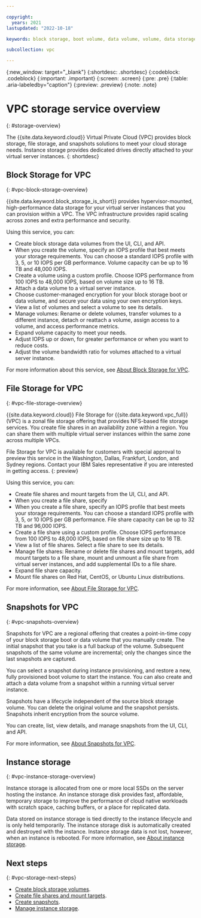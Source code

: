 ```yaml
---

copyright:
  years: 2021
lastupdated: "2022-10-18"

keywords: block storage, boot volume, data volume, volume, data storage, file storage, snapshots

subcollection: vpc

---
```


{:new_window: target="_blank"}
{:shortdesc: .shortdesc}
{:codeblock: .codeblock}
{:important: .important}
{:screen: .screen}
{:pre: .pre}
{:table: .aria-labeledby="caption"}
{:preview: .preview}
{:note: .note}

# VPC storage service overview
{: #storage-overview}

The {{site.data.keyword.cloud}} Virtual Private Cloud (VPC) provides block storage, file storage, and snapshots solutions to meet your cloud storage needs. Instance storage provides dedicated drives directly attached to your virtual server instances. 
{: shortdesc}

## Block Storage for VPC
{: #vpc-block-storage-overview}

{{site.data.keyword.block_storage_is_short}} provides hypervisor-mounted, high-performance data storage for your virtual server instances that you can provision within a VPC. The VPC infrastructure provides rapid scaling across zones and extra performance and security. 

Using this service, you can:

* Create block storage data volumes from the UI, CLI, and API.
* When you create the volume, specify an IOPS profile that best meets your storage requirements. You can choose a standard IOPS profile with 3, 5, or 10 IOPS per GB performance. Volume capacity can be up to 16 TB and 48,000 IOPS.
* Create a volume using a custom profile. Choose IOPS performance from 100 IOPS to 48,000 IOPS, based on volume size up to 16 TB.
* Attach a data volume to a virtual server instance.
* Choose customer-managed encryption for your block storage boot or data volume, and secure your data using your own encryption keys.
* View a list of volumes and select a volume to see its details.
* Manage volumes: Rename or delete volumes, transfer volumes to a different instance, detach or reattach a volume, assign access to a volume, and access performance metrics.
* Expand volume capacity to meet your needs.
* Adjust IOPS up or down, for greater performance or when you want to reduce costs.
* Adjust the volume bandwidth ratio for volumes attached to a virtual server instance.

For more information about this service, see [About Block Storage for VPC](/docs/vpc?topic=vpc-block-storage-about).

## File Storage for VPC
{: #vpc-file-storage-overview}

{{site.data.keyword.cloud}} File Storage for {{site.data.keyword.vpc_full}} (VPC) is a zonal file storage offering that provides NFS-based file storage services. You create file shares in an availability zone within a region. You can share them with multiple virtual server instances within the same zone across multiple VPCs.

File Storage for VPC is available for customers with special approval to preview this service in the Washington, Dallas, Frankfurt, London, and Sydney regions. Contact your IBM Sales representative if you are interested in getting access.
{: preview}

Using this service, you can:

* Create file shares and mount targets from the UI, CLI, and API.
* When you create a file share, specify 
*  When you create a file share, specify an IOPS profile that best meets your storage requirements. You can choose a standard IOPS profile with 3, 5, or 10 IOPS per GB performance. File share capacity can be up to 32 TB and 96,000 IOPS.
* Create a file share using a custom profile. Choose IOPS performance from 100 IOPS to 48,000 IOPS, based on file share size up to 16 TB.
* View a list of file shares. Select a file share to see its details.
* Manage file shares: Rename or delete file shares and mount targets, add mount targets to a file share, mount and unmount a file share from virtual server instances, and add supplemental IDs to a file share.
* Expand file share capacity.
* Mount file shares on Red Hat, CentOS, or Ubuntu Linux distributions.

For more information, see [About File Storage for VPC](/docs/vpc?topic=vpc-file-storage-vpc-about).

## Snapshots for VPC
{: #vpc-snapshots-overview}

Snapshots for VPC are a regional offering that creates a point-in-time copy of your block storage boot or data volume that you manually create. The initial snapshot that you take is a full backup of the volume. Subsequent snapshots of the same volume are incremental; only the changes since the last snapshots are captured. 

You can select a snapshot during instance provisioning, and restore a new, fully provisioned boot volume to start the instance. You can also create and attach a data volume from a snapshot within a running virtual server instance.

Snapshots have a lifecycle independent of the source block storage volume. You can delete the original volume and the snapshot persists. Snapshots inherit encryption from the source volume. 

You can create, list, view details, and manage snapshots from the UI, CLI, and API.

For more information, see [About Snapshots for VPC](/docs/vpc?topic=vpc-snapshots-vpc-about).

## Instance storage
{: #vpc-instance-storage-overview}

Instance storage is allocated from one or more local SSDs on the server hosting the instance. An instance storage disk provides fast, affordable, temporary storage to improve the performance of cloud native workloads with scratch space, caching buffers, or a place for replicated data.

Data stored on instance storage is tied directly to the instance lifecycle and is only held temporarily. The instance storage disk is automatically created and destroyed with the instance. Instance storage data is not lost, however, when an instance is rebooted. For more information, see [About instance storage](/docs/vpc?topic=vpc-instance-storage).

## Next steps
{: #vpc-storage-next-steps}

* [Create block storage volumes](/docs/vpc?topic=vpc-creating-block-storage).
* [Create file shares and mount targets](/docs/vpc?topic=vpc-file-storage-create).
* [Create snapshots](/docs/vpc?topic=vpc-snapshots-vpc-create).
* [Manage instance storage](/docs/vpc?topic=vpc-instance-storage-provisioning).
